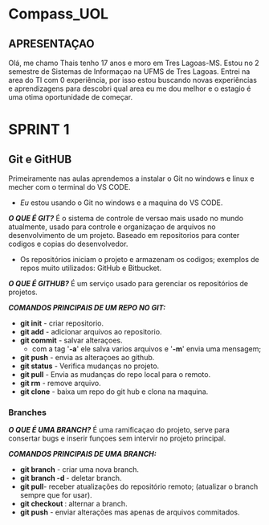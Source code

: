 # Compass_UOL

## APRESENTAÇAO

Olá, me chamo Thais tenho 17 anos e moro em Tres Lagoas-MS. Estou no 2 semestre de Sistemas de Informaçao na UFMS de Tres Lagoas. Entrei na area do TI com 0 experiência, por isso estou buscando novas experiências e aprendizagens para descobri qual area eu me dou melhor e o estagio é uma otima oportunidade de começar.

# SPRINT 1
## Git e GitHUB
Primeiramente nas aulas aprendemos a instalar o Git no windows e linux e mecher com o terminal do VS CODE. 
* *Eu* estou usando o Git no windows e a maquina do VS CODE.

__*O QUE É GIT?*__ É o sistema de controle de versao mais usado no mundo atualmente, usado para controle e organizaçao de arquivos no desenvolvimento de um projeto. Baseado em repositorios para conter codigos e copias do desenvolvedor.

* Os repositórios iniciam o projeto e armazenam os codigos; exemplos de repos muito utilizados: GitHub e Bitbucket.

__*O QUE É GITHUB?*__  É um serviço usado para gerenciar os repositórios de projetos.


__*COMANDOS PRINCIPAIS DE UM REPO NO GIT:*__
* **git init** - criar repositorio.
* **git add** - adicionar arquivos ao repositorio.
* **git commit** - salvar alteraçoes.
    * com a tag '**-a**' ele salva varios arquivos e '**-m**' envia uma mensagem;
* **git push** - envia as alteraçoes ao github.
* **git status** - Verifica mudanças no projeto.
* **git pull** - Envia as mudanças do repo local para o remoto.
* **git rm** - remove arquivo.
* **git clone** - baixa um repo do git hub e clona na maquina.

### Branches
**_O QUE É UMA BRANCH?_**
É uma ramificaçao do projeto, serve para consertar bugs e inserir funçoes sem intervir no projeto principal.

**_COMANDOS PRINCIPAIS DE UMA BRANCH:_**
* **git branch<nome>** - criar uma nova branch.
* **git branch -d <nome>** - deletar branch.
* **git pull**- receber atualizações do repositório remoto; (atualizar o branch sempre que for usar).
* **git checkout <nome>**: alternar a branch.
* **git push** - enviar alterações mas apenas de arquivos commitados.